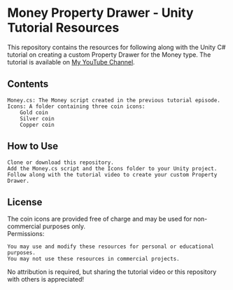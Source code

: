Money Property Drawer - Unity Tutorial Resources
=======

This repository contains the resources for following along with the Unity C# tutorial on creating a custom Property Drawer for the Money type.
The tutorial is available on [My YouTube Channel](https://www.youtube.com/@Hexapyxis).

## Contents

    Money.cs: The Money script created in the previous tutorial episode.
    Icons: A folder containing three coin icons:
        Gold coin
        Silver coin
        Copper coin

## How to Use

    Clone or download this repository.
    Add the Money.cs script and the Icons folder to your Unity project.
    Follow along with the tutorial video to create your custom Property Drawer.

## License

The coin icons are provided free of charge and may be used for non-commercial purposes only.<br>
Permissions:

    You may use and modify these resources for personal or educational purposes.
    You may not use these resources in commercial projects.

No attribution is required, but sharing the tutorial video or this repository with others is appreciated!
